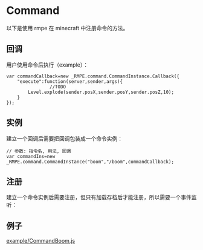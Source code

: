 # Command

以下是使用 rmpe 在 minecraft 中注册命令的方法。

## 回调

用户使用命令后执行（example）：
```
var commandCallback=new _RMPE.command.CommandInstance.Callback({
	"execute":function(server,sender,args){
                //TODO
		Level.explode(sender.posX,sender.posY,sender.posZ,10);
	}
});
```

## 实例

建立一个回调后需要把回调包装成一个命令实例：
```
// 参数: 指令名, 用法, 回调
var commandIns=new _RMPE.command.CommandInstance("boom","/boom",commandCallback);
```

## 注册

建立一个命令实例后需要注册，但只有加载存档后才能注册，所以需要一个事件监听：






## 例子
[example/CommandBoom.js](https://github.com/npofsi/RMPEScript/blob/master/examples/CommandBoom.js)